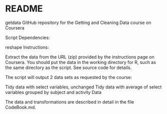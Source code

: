 README
=======
getdata
GitHub repository for the Getting and Cleaning Data course on Coursera

Script Dependencies:

reshape
Instructions:

Extract the data from the URL (zip) provided by the instructions page on Coursera. You should put the data in the working directory for R, such as the same directory as the script. See source code for details.

The script will output 2 data sets as requested by the course:

Tidy data with select variables, unchanged
Tidy data with average of select variables grouped by subject and activity
Data

The data and transformations are described in detail in the file CodeBook.md.

